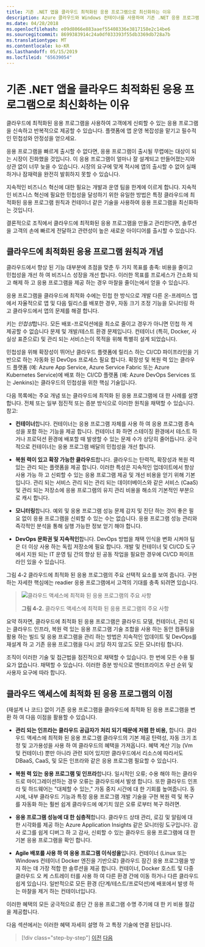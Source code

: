 ```yaml
---
title: 기존 .NET 앱을 클라우드 최적화된 응용 프로그램으로 최신화하는 이유
description: Azure 클라우드와 Windows 컨테이너를 사용하여 기존 .NET 응용 프로그램 최신화 | 기존 .NET 앱을 클라우드 최적화된 응용 프로그램으로 최신화하는 이유
ms.date: 04/28/2018
ms.openlocfilehash: e09d8066e883aaef55408336e3817158e2c14be6
ms.sourcegitcommit: 8699383914c24a0df033393f55db3369db728a7b
ms.translationtype: MT
ms.contentlocale: ko-KR
ms.lasthandoff: 05/15/2019
ms.locfileid: "65639054"
---
```

# <a name="reasons-to-modernize-existing-net-apps-to-cloud-optimized-applications"></a>기존 .NET 앱을 클라우드 최적화된 응용 프로그램으로 최신화하는 이유

클라우드에 최적화된 응용 프로그램을 사용하여 고객에게 신뢰할 수 있는 응용 프로그램을 신속하고 반복적으로 제공할 수 있습니다. 플랫폼에 앱 운영 복잡성을 맡기고 필수적인 민첩성와 안정성을 얻으세요.

응용 프로그램을 빠르게 출시할 수 없다면, 응용 프로그램이 출시될 무렵에는 대상이 되는 시장이 진화했을 것입니다. 이 응용 프로그램이 얼마나 잘 설계되고 만들어졌는지와 상관 없이 너무 늦을 수 있습니다. 시장의 요구에 맞게 적시에 앱의 출시할 수 없어 실패하거나 잠재력을 완전히 발휘하지 못할 수 있습니다.

지속적인 비즈니스 혁신에 대한 필요는 개발과 운영 팀을 한계에 이르게 합니다. 지속적인 비즈니스 혁신에 필요한 민첩성을 달성하기 위한 유일한 방법은 특정 클라우드에 최적화된 응용 프로그램 원칙과 컨테이너 같은 기술을 사용하여 응용 프로그램을 최신화하는 것입니다.

결론적으로 조직에서 클라우드에 최적화된 응용 프로그램을 만들고 관리한다면, 솔루션을 고객의 손에 빠르게 전달하고 관련성이 높은 새로운 아이디어를 출시할 수 있습니다.

## <a name="cloud-optimized-application-principles-and-tenets"></a>클라우드에 최적화된 응용 프로그램 원칙과 개념 

클라우드에서 향상 된 기능 대부분에 초점을 맞춘 두 가지 목표를 충족: 비용을 줄이고 민첩성을 개선 하 여 비즈니스 성장을 개선 합니다. 이러한 목표를 프로세스가 간소화 되 고 해제 하 고 응용 프로그램을 제공 하는 경우 마찰을 줄이는에서 얻을 수 있습니다.

응용 프로그램을 클라우드에 최적화 수에는 민첩 한 방식으로 개발 다른 온-프레미스 앱에서 자율적으로 앱 및 다음 릴리스를 배포한 경우, 자동 크기 조정 기능을 모니터링 하 고 클라우드에서 앱의 문제를 해결 합니다.

키는 *민첩성*합니다. 모든 배포-프로덕션에을 최소로 줄이고 경우가 아니면 민첩 하 게 제공할 수 없습니다 문제 및 개발/테스트 환경 문제입니다. 컨테이너 (특히, Docker, 사실상 표준으로) 및 관리 되는 서비스는이 목적을 위해 특별히 설계 되었습니다.

민첩성을 위해 확장성이 뛰어난 클라우드 플랫폼에 릴리스 하는 CI/CD 파이프라인을 기반으로 하는 자동화 된 DevOps 프로세스 필요 합니다. 확장성 및 복원 력 있는 클라우드 플랫폼 (예: Azure App Service, Azure Service Fabric 또는 Azure Kubernetes Service)에 배포 하는 CI/CD 플랫폼 (예: Azure DevOps Services 또는 Jenkins)는 클라우드의 민첩성을 위한 핵심 기술입니다.

다음 목록에는 주요 개념 또는 클라우드에 최적화 된 응용 프로그램에 대 한 사례를 설명합니다. 전체 또는 일부 점진적 또는 증분 방식으로 이러한 원칙을 채택할 수 있습니다. 참고:

- **컨테이너**합니다. 컨테이너는 응용 프로그램 자체를 사용 하 여 응용 프로그램 종속성을 포함 하는 기능을 제공 합니다. 컨테이너 화 하면 스테이징 환경에서 테스트 하거나 프로덕션 환경에 배포할 때 발생할 수 있는 문제 수가 상당히 줄어듭니다. 궁극적으로 컨테이너는 응용 프로그램 배달의 민첩성을 개선 합니다.

- **복원 력이 있고 확장 가능한 클라우드**합니다. 클라우드는 탄력적, 확장성과 복원 력 있는 관리 되는 플랫폼을 제공 합니다. 이러한 특성은 지속적인 업데이트에서 항상 사용 가능 하 고 신뢰할 수 있는 응용 프로그램 제공 및 개선 비용을 얻기 위해 기본입니다. 관리 되는 서비스 관리 되는 관리 되는 데이터베이스와 같은 서비스 (CaaS) 및 관리 되는 저장소에 응용 프로그램의 유지 관리 비용을 해소의 기본적인 부분으로 캐시 합니다.

- **모니터링**합니다. 예외 및 응용 프로그램 성능 문제 감지 및 진단 하는 것이 좋은 필요 없이 응용 프로그램을 신뢰할 수 있는 수는 없습니다. 응용 프로그램 성능 관리와 즉각적인 분석을 통해 실행 가능한 정보 얻기 해야 합니다.

- **DevOps 문화권 및 지속적인**합니다. DevOps 방법을 채택 인식을 변화 시켜야 팀은 더 이상 사용 하는 독립 저장소에 필요 합니다. 개발 및 컨테이너 및 CI/CD 도구에서 지원 되는 IT 운영 팀 간의 향상 된 공동 작업을 필요한 경우에 CI/CD 파이프라인 있을 수 있습니다.

그림 4-2 클라우드에 최적화 된 응용 프로그램의 주요 선택적 요소를 보여 줍니다. 구현 하는 자세한 핵심에는 readier 응용 프로그램에서 고객의 기대를 충족 되려면 있습니다.

> ![클라우드 액세스에 최적화 된 응용 프로그램의 주요 사항](./media/image2.png)
>
> **그림 4-2.** 클라우드 액세스에 최적화 된 응용 프로그램의 주요 사항

요약 하자면, 클라우드에 최적화 된 응용 프로그램은 클라우드 모델, 컨테이너, 관리 되는 클라우드 인프라, 복원 력 있는 응용 프로그램 기술 조합을 사용 하는 동안 컴퓨팅을 활용 하는 빌드 및 응용 프로그램을 관리 하는 방법은 지속적인 업데이트 및 DevOps를 재설계 하 고 기존 응용 프로그램을 다시 코딩 하지 않고도 모든 모니터링 합니다.

조직이 이러한 기술 및 접근법을 점진적으로 채택할 수 있습니다. 한 번에 모든 수용 필요가 없습니다. 채택할 수 있습니다. 이러한 증분 방식으로 엔터프라이즈 우선 순위 및 사용자 요구에 따라 합니다.

## <a name="benefits-of-a-cloud-optimized-application"></a>클라우드 액세스에 최적화 된 응용 프로그램의 이점

(재설계 나 코드) 없이 기존 응용 프로그램을 클라우드에 최적화 된 응용 프로그램을 변환 하 여 다음 이점을 활용할 수 있습니다.

- **관리 되는 인프라는 클라우드 공급자가 처리 되기 때문에 저렴 한 비용,** 합니다. 클라우드 액세스에 최적화 된 응용 프로그램 클라우드의 기본 제공 탄력성, 자동 크기 조정 및 고가용성을 사용 하 여 클라우드의 혜택을 가져옵니다. 혜택 계산 기능 (Vm 및 컨테이너) 뿐만 아니라 관련 되어 있지만 클라우드에서 리소스에 따라서도 DBaaS, CaaS, 및 모든 인프라와 같은 응용 프로그램 필요할 수 있습니다.

- **복원 력 있는 응용 프로그램 및 인프라**합니다. 일시적인 오류; 수용 해야 하는 클라우드로 마이그레이션하는 경우 오류는 클라우드에서 발생 합니다. 또한 클라우드 인프라 및 하드웨어는 "대체할 수 있는," 가동 중지 시간에 대 한 기회를 높여줍니다. 동시에, 내부 클라우드 기능과 특정 응용 프로그램 개발 기술을 구현 복원 력 및 복구를 자동화 하는 훨씬 쉽게 클라우드에 예기치 않은 오류 로부터 복구 하려면.

- **응용 프로그램 성능에 대 한 심층적**합니다. 클라우드 상태 관리, 로깅 및 알림에 대 한 시각화를 제공 하는 Azure Application Insights 같은 모니터링 도구입니다. 감사 로그를 쉽게 디버그 하 고 감사, 신뢰할 수 있는 클라우드 응용 프로그램에 대 한 기본 응용 프로그램을 확인 합니다.

- **Agile 배포를 사용 하 여 응용 프로그램 이식성을**입니다. 컨테이너 (Linux 또는 Windows 컨테이너 Docker 엔진을 기반으로) 클라우드 잠긴 응용 프로그램을 방지 하는 데 가장 적합 한 솔루션을 제공 합니다. 컨테이너, Docker 호스트 및 다중 클라우드 오 케 스트레이 터를 사용 하 여 다른 환경 간에 이동 하거나 다른 클라우드 쉽게 있습니다. 일반적으로 모든 환경 (단계/테스트/프로덕션)에 배포에서 발생 하는 마찰을 제거 하는 컨테이너입니다.

이러한 혜택의 모든 궁극적으로 종단 간 응용 프로그램 수명 주기에 대 한 키 비용 절감을 제공합니다.

다음 섹션에서는 이러한 혜택 자세히 설명 하 고 특정 기술에 연결 된입니다.

>[!div class="step-by-step"]
>[이전](index.md)
>[다음](microsoft-technologies-in-cloud-optimized-applications.md)
